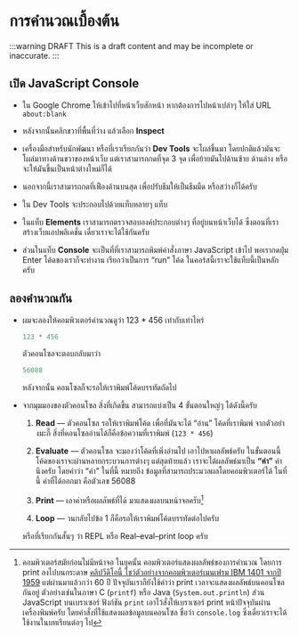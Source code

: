 # การคำนวณเบื้องต้น

:::warning DRAFT
This is a draft content and may be incomplete or inaccurate.
:::

## เปิด JavaScript Console

- ใน Google Chrome ให้เข้าไปที่หน้าเว็บสักหน้า
    หากต้องการไปหน้าเปล่าๆ ให้ใส่ URL `about:blank`

- หลังจากนั้นคลิกขวาที่พื้นที่ว่าง แล้วเลือก **Inspect**

- เครื่องมือสำหรับนักพัฒนา หรือที่เราเรียกกันว่า **Dev Tools** จะโผล่ขึ้นมา
    โดยปกติแล้วมันจะโผล่มาทางด้านขวาของหน้าเว็บ
    แต่เราสามารถกดที่จุด 3 จุด เพื่อย้ายมันไปด้านซ้าย ด้านล่าง หรือจะให้มันขึ้นเป็นหน้าต่างใหม่ก็ได้

- นอกจากนี้เราสามารถกดที่เฟืองด้านบนสุด เพื่อปรับธีมให้เป็นธีมมืด หรือสว่างก็ได้ครับ

- ใน Dev Tools จะประกอบไปด้วยแท็บหลายๆ แท็บ

- ในแท็บ **Elements**
    เราสามารถตรวจสอบองค์ประกอบต่างๆ ที่อยู่บนหน้าเว็บได้
    ซึ่งตอนที่เราสร้างเว็บแอปพลิเคชั่น เดี๋ยวเราจะได้ใช้กันครับ

- ส่วนในแท็บ **Console**
    จะเป็นที่ที่เราสามารถพิมพ์คำสั่งภาษา JavaScript เข้าไป
    พอเรากดปุ่ม Enter โค้ดของเราก็จะทำงาน
    เรียกว่าเป็นการ “run” โค้ด
    ในคอร์สนี้เราจะใช้แท็บนี้เป็นหลักครับ

## ลองคำนวณกัน

- ผมจะลองให้คอมพิวเตอร์คำนวณดูว่า 123 * 456 เท่ากับเท่าไหร่

    ```js
    123 * 456
    ```

    ตัวคอนโซลจะตอบกลับมาว่า

    ```js
    56088
    ```

    หลังจากนั้น คอนโซลก็จะรอให้เราพิมพ์โค้ดบรรทัดถัดไป

- จากมุมมองของตัวคอนโซล สิ่งที่เกิดขึ้น สามารถแบ่งเป็น 4 ขั้นตอนใหญ่ๆ ได้ดังนี้ครับ

    1. **Read** — ตัวคอนโซล รอให้เราพิมพ์โค้ด เพื่อที่มันจะได้ “อ่าน” โค้ดที่เราพิมพ์
        จากตัวอย่างมะกี๊ สิ่งที่คอนโซลอ่านได้ก็คือข้อความที่เราพิมพ์ (`123 * 456`)

    2. **Evaluate** — ตัวคอนโซล จะมองว่าโค้ดที่เพิ่งอ่านไป เอาไปหาผลลัพธ์ครับ
        ในขั้นตอนนี้ โค้ดของเราจะผ่านหลายกระบวนการต่างๆ
        แต่สุดท้ายแล้ว เราจะได้ผลลัพธ์มาเป็น **“ค่า”** ค่านึงครับ
        โดยคำว่า “ค่า” ในที่นี้
        หมายถึง ข้อมูลที่สามารถประมวลผลโดยคอมพิวเตอร์ได้
        ในที่นี้ ค่าที่ได้ออกมา คือตัวเลข 56088

    3. **Print** — เอาค่าหรือผลลัพธ์ที่ได้ มาแสดงผลบนหน้าจอครับ[^print]

    4. **Loop** — วนกลับไปข้อ 1
        ก็คือรอให้เราพิมพ์โค้ดบรรทัดต่อไปครับ

    หรือที่เรียกกันสั้นๆ ว่า REPL หรือ Real–eval–print loop ครับ

[^print]: คอมพิวเตอร์สมัยก่อนไม่มีหน้าจอ
    ในยุคนั้น คอมพิวเตอร์แสดงผลลัพธ์ของการคำนวณ โดยการ print ลงไปบนกระดาษ
    [คลิปวีดีโอนี้ โชว์ตัวอย่างจากคอมพิวเตอร์เมนเฟรม IBM 1401 จากปี 1959](https://youtu.be/dc5PpE56qPw?t=558)
    แต่ผ่านมาแล้วกว่า 60 ปี ปัจจุบันเราก็ยังใช้คำว่า print เวลาจะแสดงผลลัพธ์บนคอนโซลกันอยู่
    ตัวอย่างเช่นในภาษา C (`printf`) หรือ Java (`System.out.println`)
    ส่วน JavaScript บนเบราเซอร์ ฟังก์ชัน `print` เอาไว้สั่งให้เบราเซอร์ print หน้าปัจจุบันผ่านเครื่องพิมพ์ครับ
    โดยคำสั่งที่ใช้แสดงผลข้อมูลบนคอนโซล ชื่อว่า `console.log` ซึ่งเดี๋ยวเราจะได้ใช้งานในบทเรียนต่อๆ ไป
